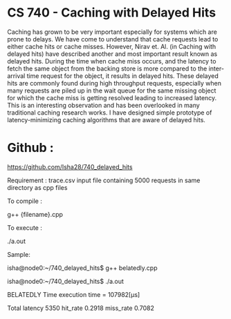 # CS 740 - Caching with Delayed Hits

Caching has grown to be very important especially for systems which are prone to delays. We have come to understand that cache requests lead to either cache hits or cache misses. However, Nirav et. Al. (in Caching with delayed hits) have described another and most important result known as delayed hits. During the time when cache miss occurs, and the latency to fetch the same object from the backing store is more compared to the inter-arrival time request for the object, it results in delayed hits. These delayed hits are commonly found during high throughput requests, especially when many requests are piled up in the wait queue for the same missing object for which the cache miss is getting resolved leading to increased latency. This is an interesting observation and has been overlooked in many traditional caching research works. I have designed simple prototype of latency-minimizing caching algorithms that are aware of delayed hits.

# Github : 

https://github.com/Isha28/740_delayed_hits

Requirement : trace.csv input file containing 5000 requests in same directory as cpp files 

To compile :

g++ {filename}.cpp

To execute :

./a.out 

Sample:

isha@node0:~/740_delayed_hits$ g++ belatedly.cpp
  
isha@node0:~/740_delayed_hits$ ./a.out


BELATEDLY Time execution time = 107982[µs]

Total latency 5350 hit_rate 0.2918 miss_rate 0.7082
